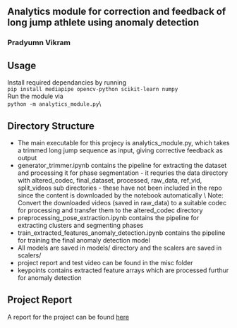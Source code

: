 ## Analytics module for correction and feedback of long jump athlete using anomaly detection
### Pradyumn Vikram

## Usage
Install required dependancies by running\
```pip install mediapipe opencv-python scikit-learn numpy```\
Run the module via\
```python -m analytics_module.py```\

## Directory Structure
- The main executable for this projecy is analytics_module.py, which takes a trimmed long jump sequence as input, giving corrective feedback as output
- generator_trimmer.ipynb contains the pipeline for extracting the dataset and processing it for phase segmentation - it requries the data directory with altered_codec, final_dataset, processed, raw_data, ref_vid, split_videos sub directories - these have not been included in the repo since the content is downloaded by the notebook automatically \ Note: Convert the downloaded videos (saved in raw_data) to a suitable codec for processing and transfer them to the altered_codec directory
- preprocessing_pose_extraction.ipynb contains the pipeline for extracting clusters and segmenting phases
- train_extracted_features_anomaly_detection.ipynb contains the pipeline for training the final anomaly detection model
- All models are saved in models/ directory and the scalers are saved in scalers/
- project report and test video can be found in the misc folder
- keypoints contains extracted feature arrays which are processed furthur for anomaly detection

## Project Report
A report for the project can be found [here](https://github.com/PradyumnVikram/ProjectKitty/blob/main/misc/report.pdf)

